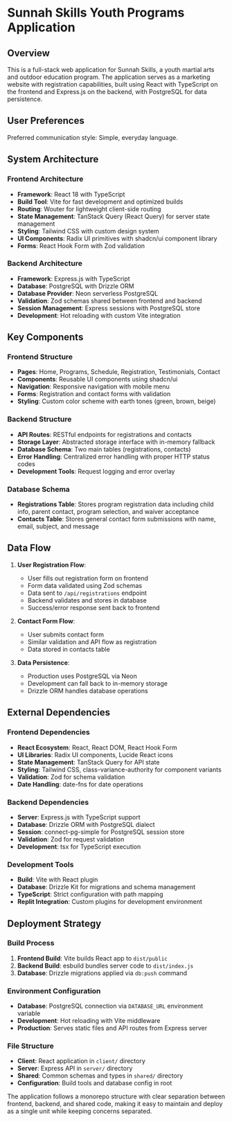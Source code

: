 # Sunnah Skills Youth Programs Application

## Overview

This is a full-stack web application for Sunnah Skills, a youth martial arts and outdoor education program. The application serves as a marketing website with registration capabilities, built using React with TypeScript on the frontend and Express.js on the backend, with PostgreSQL for data persistence.

## User Preferences

Preferred communication style: Simple, everyday language.

## System Architecture

### Frontend Architecture
- **Framework**: React 18 with TypeScript
- **Build Tool**: Vite for fast development and optimized builds
- **Routing**: Wouter for lightweight client-side routing
- **State Management**: TanStack Query (React Query) for server state management
- **Styling**: Tailwind CSS with custom design system
- **UI Components**: Radix UI primitives with shadcn/ui component library
- **Forms**: React Hook Form with Zod validation

### Backend Architecture
- **Framework**: Express.js with TypeScript
- **Database**: PostgreSQL with Drizzle ORM
- **Database Provider**: Neon serverless PostgreSQL
- **Validation**: Zod schemas shared between frontend and backend
- **Session Management**: Express sessions with PostgreSQL store
- **Development**: Hot reloading with custom Vite integration

## Key Components

### Frontend Structure
- **Pages**: Home, Programs, Schedule, Registration, Testimonials, Contact
- **Components**: Reusable UI components using shadcn/ui
- **Navigation**: Responsive navigation with mobile menu
- **Forms**: Registration and contact forms with validation
- **Styling**: Custom color scheme with earth tones (green, brown, beige)

### Backend Structure
- **API Routes**: RESTful endpoints for registrations and contacts
- **Storage Layer**: Abstracted storage interface with in-memory fallback
- **Database Schema**: Two main tables (registrations, contacts)
- **Error Handling**: Centralized error handling with proper HTTP status codes
- **Development Tools**: Request logging and error overlay

### Database Schema
- **Registrations Table**: Stores program registration data including child info, parent contact, program selection, and waiver acceptance
- **Contacts Table**: Stores general contact form submissions with name, email, subject, and message

## Data Flow

1. **User Registration Flow**:
   - User fills out registration form on frontend
   - Form data validated using Zod schemas
   - Data sent to `/api/registrations` endpoint
   - Backend validates and stores in database
   - Success/error response sent back to frontend

2. **Contact Form Flow**:
   - User submits contact form
   - Similar validation and API flow as registration
   - Data stored in contacts table

3. **Data Persistence**:
   - Production uses PostgreSQL via Neon
   - Development can fall back to in-memory storage
   - Drizzle ORM handles database operations

## External Dependencies

### Frontend Dependencies
- **React Ecosystem**: React, React DOM, React Hook Form
- **UI Libraries**: Radix UI components, Lucide React icons
- **State Management**: TanStack Query for API state
- **Styling**: Tailwind CSS, class-variance-authority for component variants
- **Validation**: Zod for schema validation
- **Date Handling**: date-fns for date operations

### Backend Dependencies
- **Server**: Express.js with TypeScript support
- **Database**: Drizzle ORM with PostgreSQL dialect
- **Session**: connect-pg-simple for PostgreSQL session store
- **Validation**: Zod for request validation
- **Development**: tsx for TypeScript execution

### Development Tools
- **Build**: Vite with React plugin
- **Database**: Drizzle Kit for migrations and schema management
- **TypeScript**: Strict configuration with path mapping
- **Replit Integration**: Custom plugins for development environment

## Deployment Strategy

### Build Process
1. **Frontend Build**: Vite builds React app to `dist/public`
2. **Backend Build**: esbuild bundles server code to `dist/index.js`
3. **Database**: Drizzle migrations applied via `db:push` command

### Environment Configuration
- **Database**: PostgreSQL connection via `DATABASE_URL` environment variable
- **Development**: Hot reloading with Vite middleware
- **Production**: Serves static files and API routes from Express server

### File Structure
- **Client**: React application in `client/` directory
- **Server**: Express API in `server/` directory  
- **Shared**: Common schemas and types in `shared/` directory
- **Configuration**: Build tools and database config in root

The application follows a monorepo structure with clear separation between frontend, backend, and shared code, making it easy to maintain and deploy as a single unit while keeping concerns separated.